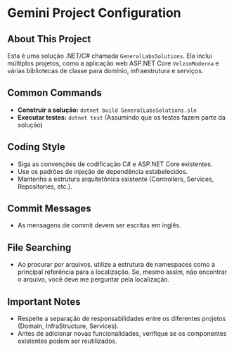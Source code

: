# Gemini Project Configuration

## About This Project
Esta é uma solução .NET/C# chamada `GeneralLabsSolutions`. Ela inclui múltiplos projetos, como a aplicação web ASP.NET Core `VelzonModerna` e várias bibliotecas de classe para domínio, infraestrutura e serviços.

## Common Commands
- **Construir a solução:** `dotnet build GeneralLabsSolutions.sln`
- **Executar testes:** `dotnet test` (Assumindo que os testes fazem parte da solução)

## Coding Style
- Siga as convenções de codificação C# e ASP.NET Core existentes.
- Use os padrões de injeção de dependência estabelecidos.
- Mantenha a estrutura arquitetônica existente (Controllers, Services, Repositories, etc.).

## Commit Messages
- As mensagens de commit devem ser escritas em inglês.

## File Searching
- Ao procurar por arquivos, utilize a estrutura de namespaces como a principal referência para a localização. Se, mesmo assim, não encontrar o arquivo, você deve me perguntar pela localização.

## Important Notes
- Respeite a separação de responsabilidades entre os diferentes projetos (Domain, InfraStructure, Services).
- Antes de adicionar novas funcionalidades, verifique se os componentes existentes podem ser reutilizados.
